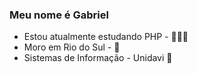 ### Meu nome é Gabriel

- Estou atualmente estudando PHP - 👨🏾‍💻
- Moro em Rio do Sul - 📌
- Sistemas de Informação - Unidavi 👾
